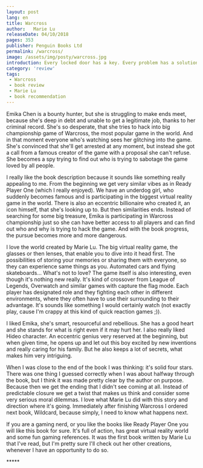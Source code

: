 ```yaml
---
layout: post
lang: en
title: Warcross
author:   Marie Lu
releaseDate: 04/10/2018
pages: 353
publisher: Penguin Books Ltd
permalink: /warcross/
image: /assets/img/posty/warcross.jpg
introduction: Every locked door has a key. Every problem has a solution.
category: 'review'
tags:
 - Warcross
 - book review
 - Marie Lu
 - book recommendation
---
```


  Emika Chen is a bounty hunter, but she is struggling to make ends meet, because she's deep in debt and unable to get a legitimate job, thanks to her criminal record. She's so desperate, that she tries to hack into big championship game of Warcross, the most popular game in the world. And in that moment everyone who's watching sees her glitching into the game. She's convinced that she'll get arrested at any moment, but instead she got a call from a famous creator of the game with a proposal she can't refuse. She becomes a spy trying to find out who is trying to sabotage the game loved by all people.

  I really like the book description because it sounds like something really appealing to me. From the beginning we get very similar vibes as in Ready Player One (which I really enjoyed). We have an underdog girl, who suddenly becomes famous and is participating in the biggest virtual reality game in the world. There is also an eccentric billionaire who created it, an icon himself, that she's looking up to. But then similarities ends. Instead of searching for some big treasure, Emika is participating in Warcross championship just so she can have better access to all players and can find out who and why is trying to hack the game. And with the book progress, the pursue becomes more and more dangerous.

  I love the world created by Marie Lu. The big virtual reality game, the glasses or then lenses, that enable you to dive into it head first. The possibilities of storing your memories or sharing them with everyone, so they can experience same things as you. Automated cars and flying skateboards... What's not to love? The game itself is also interesting, even though it's nothing new really. It's kind of crossover from League of Legends, Overwatch and similar games with capture the flag mode. Each player has designated role and they fighting each other in different environments, where they often have to use their surrounding to their advantage. It's sounds like something I would certainly watch (not exactly play, cause I'm crappy at this kind of quick reaction games ;)).

  I liked Emika, she's smart, resourceful and rebellious. She has a good heart and she stands for what is right even if it may hurt her. I also really liked Hideo character. An eccentric genius very reserved at the beginning, but when given time, he opens up and let out this boy excited by new inventions and really caring for his family. But he also keeps a lot of secrets, what makes him very intriguing.

  When I was close to the end of the book I was thinking: it's solid four stars. There was one thing I guessed correctly when I was about halfway through the book, but I think it was made pretty clear by the author on purpose. Because then we get the ending that I didn't see coming at all. Instead of predictable closure we get a twist that makes us think and consider some very serious moral dilemmas. I love what Marie Lu did with this story and direction where it's going. Immediately after finishing Warcross I ordered next book, Wildcard, because simply, I need to know what happens next.

  If you are a gaming nerd, or you like the books like Ready Player One you will like this book for sure. It's full of action, has great virtual reality world and some fun gaming references. It was the first book written by Marie Lu that I've read, but I'm pretty sure I'll check out her other creations, whenever I have an opportunity to do so.


  \*\*\*\*\*
